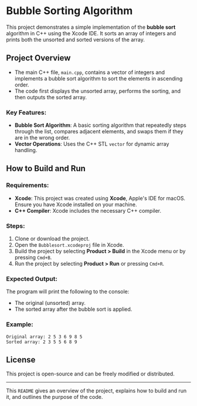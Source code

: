 # Bubble Sorting Algorithm

This project demonstrates a simple implementation of the **bubble sort** algorithm in C++ using the Xcode IDE. It sorts an array of integers and prints both the unsorted and sorted versions of the array.

## Project Overview

- The main C++ file, `main.cpp`, contains a vector of integers and implements a bubble sort algorithm to sort the elements in ascending order.
- The code first displays the unsorted array, performs the sorting, and then outputs the sorted array.
  
### Key Features:
- **Bubble Sort Algorithm**: A basic sorting algorithm that repeatedly steps through the list, compares adjacent elements, and swaps them if they are in the wrong order.
- **Vector Operations**: Uses the C++ STL `vector` for dynamic array handling.
  
## How to Build and Run

### Requirements:
- **Xcode**: This project was created using **Xcode**, Apple's IDE for macOS. Ensure you have Xcode installed on your machine.
- **C++ Compiler**: Xcode includes the necessary C++ compiler.

### Steps:
1. Clone or download the project.
2. Open the `Bubblesort.xcodeproj` file in Xcode.
3. Build the project by selecting **Product > Build** in the Xcode menu or by pressing `Cmd+B`.
4. Run the project by selecting **Product > Run** or pressing `Cmd+R`.

### Expected Output:

The program will print the following to the console:
- The original (unsorted) array.
- The sorted array after the bubble sort is applied.

### Example:

```
Original array: 2 5 3 6 9 8 5 
Sorted array: 2 3 5 5 6 8 9 
```

## License
This project is open-source and can be freely modified or distributed.

---

This `README` gives an overview of the project, explains how to build and run it, and outlines the purpose of the code.
